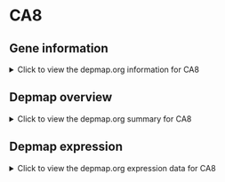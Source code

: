 <h1>CA8</h1>

<h2>Gene information</h2>
<details>
  <summary>Click to view the depmap.org information for CA8</summary>
  <iframe src="https://depmap.org/portal/gene/CA8?tab=about" style="border:none;width:100%;height:800px"></iframe>
</details>

<h2>Depmap overview</h2>
<details>
  <summary>Click to view the depmap.org summary for CA8</summary>
  <iframe src="https://depmap.org/portal/gene/CA8?tab=overview" style="border:none;width:100%;height:800px"></iframe>
</details>

<h2>Depmap expression</h2>
<details>
  <summary>Click to view the depmap.org expression data for CA8</summary>
  <iframe src="https://depmap.org/portal/gene/CA8?tab=characterization" style="border:none;width:100%;height:800px"></iframe>
</details>


<!--
<h2>Reactome Pathway diagram</h2>
PNAME
-->



